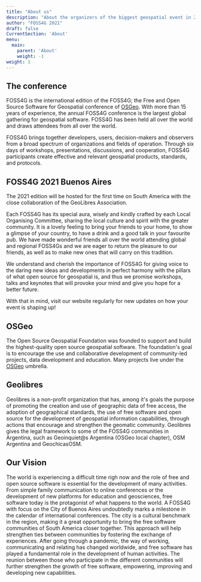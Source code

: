 ```yaml
---
title: "About us"
description: "About the organizers of the biggest geospatial event in 2021"
author: "FOSS4G 2021"
draft: false
CurrentSection: 'About'
menu:
  main:
    parent: 'About'
    weight: -1
weight: 1     
---
```

## The conference
FOSS4G is the international edition of the FOSS4G; the Free and Open Source Software for Geospatial conference of [OSGeo](https://www.osgeo.org/). With more than 15 years of experience, the annual FOSS4G conference is the largest global gathering for geospatial software. FOSS4G has been held all over the world and draws attendees from all over the world. 

FOSS4G brings together developers, users, decision-makers and observers from a broad spectrum of organizations and fields of operation. Through six days of workshops, presentations, discussions, and cooperation, FOSS4G participants create effective and relevant geospatial products, standards, and protocols.

## FOSS4G 2021 Buenos Aires
The 2021 edition will be hosted for the first time on South America with the close collaboration of the GeoLibres Association.

Each FOSS4G has its special aura, wisely and kindly crafted by each Local Organising Committee, sharing the local culture and spirit with the greater community. It is a lovely feeling to bring your friends to your home, to show a glimpse of your country, to have a drink and a good talk in your favourite pub. We have made wonderful friends all over the world attending global and regional FOSS4Gs and we are eager to return the pleasure to our friends, as well as to make new ones that will carry on this tradition.
 
We understand and cherish the importance of FOSS4G for giving voice to the daring new ideas and developments in perfect harmony with the pillars of what open source for geospatial is, and thus we promise  workshops, talks and keynotes that will provoke your mind and give you hope for a better future. 

With that in mind, visit our website regularly for new updates on how your event is shaping up!

## OSGeo
The Open Source Geospatial Foundation was founded to support and build the highest-quality open source geospatial software. The foundation's goal is to encourage the use and collaborative development of community-led projects, data development and education. Many projects live under the [OSGeo](https://www.osgeo.org/) umbrella.


## Geolibres
Geolibres is a non-profit organization that has, among it's goals the purpose of promoting the creation and use of geographic data of free access, the adoption of geographical standards, the use of free software and open source for the development of geospatial information capabilities, through actions that encourage and strengthen the geomatic community. Geolibres gives the legal framework to some of the FOSS4G communities in Argentina, such as Geoinquiet@s Argentina (OSGeo local chapter), OSM Argentina and GeochicasOSM.

## Our Vision
The world is experiencing a difficult time righ now and the role of free and open source software is essential for the development of many activities. From simple family communication to online conferences or the development of new platforms for education and geosciences, free software today is the protagonist of what happens to the world.
A FOSS4G with focus on the City of Buenos Aires undoubtedly marks a milestone in the calendar of international conferences. The city is a cultural benchmark in the region, making it a great opportunity to bring the free software communities of South America closer together. This approach will help strengthen ties between communities by fostering the exchange of experiences.
After going through a pandemic, the way of working, communicating and relating has changed worldwide, and free software has played a fundamental role in the development of human activities. The reunion between those who participate in the different communities will further strengthen the growth of free software, empowering, improving and developing new capabilities.

